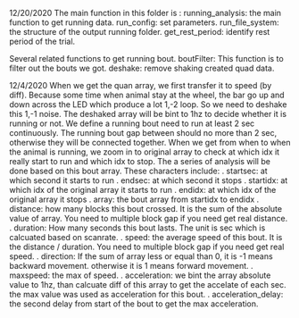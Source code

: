 12/20/2020
The main function in this folder is :
running_analysis: the main function to get running data.
run_config: set parameters.
run_file_system: the structure of the output running folder.
get_rest_period: identify rest period of the trial.


Several related functions to get running bout.
boutFilter: This function is to filter out the bouts we got.
deshake: remove shaking created quad data.

12/4/2020
When we get the quan array, we first transfer it to speed (by diff). Because some time when animal stay at the wheel, the bar go up and down across the LED which produce a lot 1,-2 loop. So we need to deshake this 1,-1 noise. The deshaked array will be bint to 1hz to decide whether it is running or not. We define a running bout need to run at least 2 sec continuously. The running bout gap between should no more than 2 sec, otherwise they will be connected together. When we get from when to when the animal is running, we zoom in to original array to check at which idx it really start to run and which idx to stop. The a series of analysis will be done based on this bout array. These characters include:
. startsec: at which second it starts to run
. endsec: at which second it stops
. startidx: at which idx of the original array it starts to run
. endidx: at which idx of the original array it stops
. array: the bout array from startidx to endidx
. distance: how many blocks this bout crossed. It is the sum of the absolute value of array. You need to multiple block gap if you need get real distance.
. duration: How many seconds this bout lasts. The unit is sec which is calcuated based on scanrate.
. speed: the average speed of this bout. It is the distance / duration. You need to multiple block gap if you need get real speed.
. direction: If the sum of array less or equal than 0, it is -1 means backward movement. otherwise it is 1 means forward movement.
. maxspeed: the max of speed.
. acceleration: we bint the array absolute value to 1hz, than calcuate diff of this array to get the accelate of each sec. the max value was used as acceleration for this bout.
. acceleration_delay: the second delay from start of the bout to get the max acceleration.

